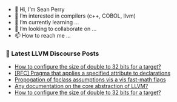 - 👋 Hi, I’m Sean Perry
- 👀 I’m interested in compilers (c++, COBOL, llvm)
- 🌱 I’m currently learning ...
- 💞️ I’m looking to collaborate on ...
- 📫 How to reach me ...

<!---
s66perry/s66perry is a ✨ special ✨ repository because its `README.md` (this file) appears on your GitHub profile.
You can click the Preview link to take a look at your changes.
--->
### 📕 Latest LLVM Discourse Posts

<!-- DISCOURSE-LLVM:START -->
- [How to configure the size of double to 32 bits for a target?](https://discourse.llvm.org/t/how-to-configure-the-size-of-double-to-32-bits-for-a-target/76629#post_2)
- [[RFC] Pragma that applies a specified attribute to declarations](https://discourse.llvm.org/t/rfc-pragma-that-applies-a-specified-attribute-to-declarations/43966#post_5)
- [Propogation of fpclass assumptions vis a vis fast-math flags](https://discourse.llvm.org/t/propogation-of-fpclass-assumptions-vis-a-vis-fast-math-flags/76554#post_16)
- [Any documentation on the core abstraction of LLVM?](https://discourse.llvm.org/t/any-documentation-on-the-core-abstraction-of-llvm/76630#post_1)
- [How to configure the size of double to 32 bits for a target?](https://discourse.llvm.org/t/how-to-configure-the-size-of-double-to-32-bits-for-a-target/76629#post_1)
<!-- DISCOURSE-LLVM:END -->
